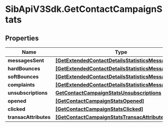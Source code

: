 # SibApiV3Sdk.GetContactCampaignStats

## Properties
Name | Type | Description | Notes
------------ | ------------- | ------------- | -------------
**messagesSent** | [**[GetExtendedContactDetailsStatisticsMessagesSent]**](GetExtendedContactDetailsStatisticsMessagesSent.md) |  | [optional] 
**hardBounces** | [**[GetExtendedContactDetailsStatisticsMessagesSent]**](GetExtendedContactDetailsStatisticsMessagesSent.md) |  | [optional] 
**softBounces** | [**[GetExtendedContactDetailsStatisticsMessagesSent]**](GetExtendedContactDetailsStatisticsMessagesSent.md) |  | [optional] 
**complaints** | [**[GetExtendedContactDetailsStatisticsMessagesSent]**](GetExtendedContactDetailsStatisticsMessagesSent.md) |  | [optional] 
**unsubscriptions** | [**GetContactCampaignStatsUnsubscriptions**](GetContactCampaignStatsUnsubscriptions.md) |  | [optional] 
**opened** | [**[GetContactCampaignStatsOpened]**](GetContactCampaignStatsOpened.md) |  | [optional] 
**clicked** | [**[GetContactCampaignStatsClicked]**](GetContactCampaignStatsClicked.md) |  | [optional] 
**transacAttributes** | [**[GetContactCampaignStatsTransacAttributes]**](GetContactCampaignStatsTransacAttributes.md) |  | [optional] 


